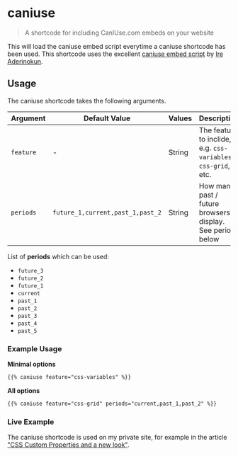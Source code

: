 # caniuse
> A shortcode for including CanIUse.com embeds on your website

This will load the caniuse embed script everytime a caniuse shortcode has been used. This shortcode uses the excellent [caniuse embed script](https://github.com/ireade/caniuse-embed/) by [Ire Aderinokun](https://github.com/ireade).

## Usage

The caniuse shortcode takes the following arguments.

| Argument | Default Value | Values | Description |
|----------|---------------|--------|-------------|
| `feature` | - | String | The feature to inclide, e.g. `css-variables`, `css-grid`, etc. |
| `periods` | `future_1,current,past_1,past_2` | String | How many past / future browsers to display. See periods below |

List of **periods**  which can be used:
- `future_3`
- `future_2`
- `future_1`
- `current`
- `past_1`
- `past_2`
- `past_3`
- `past_4`
- `past_5`


### Example Usage

**Minimal options**

```html
{{% caniuse feature="css-variables" %}}
```

**All options**

```html
{{% caniuse feature="css-grid" periods="current,past_1,past_2" %}}
```

### Live Example

The caniuse shortcode is used on my private site, for example in the article ["CSS Custom Properties and a new look"](https://www.kevingimbel.com/css-custom-properties-and-a-new-look/).

